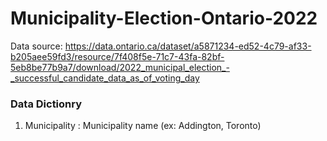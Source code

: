 # Municipality-Election-Ontario-2022

Data source: https://data.ontario.ca/dataset/a5871234-ed52-4c79-af33-b205aee59fd3/resource/7f408f5e-71c7-43fa-82bf-5eb8be77b9a7/download/2022_municipal_election_-_successful_candidate_data_as_of_voting_day

### Data Dictionry
 1. Municipality : Municipality name (ex: Addington, Toronto)
